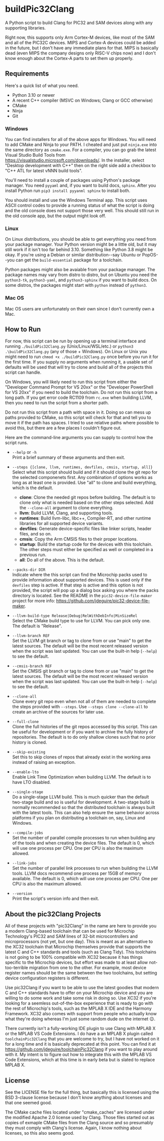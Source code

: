 # buildPic32Clang
A Python script to build Clang for PIC32 and SAM devices along with any supporting libraries.

Right now, this supports only Arm Cortex-M devices, like most of the SAM and all of the PIC32C
devices. MIPS and Cortex-A devices could be added in the future, but I don't have any immediate
plans for that. MIPS is basically dead (even MIPS the company designs only RISC-V chips now) and
I don't know enough about the Cortex-A parts to set them up properly.


## Requirements
Here's a quick list of what you need.

- Python 3.10 or newer
- A recent C++ compiler (MSVC on Windows; Clang or GCC otherwise)
- CMake
- Ninja
- Git

### Windows
You can find installers for all of the above apps for Windows. You will need to add CMake and Ninja
to your PATH. I cheated and just put `ninja.exe` into the same directory as `cmake.exe`. For a
compiler, you can go grab the latest Visual Studio Build Tools from https://visualstudio.microsoft.com/downloads/.
In the installer, select "Desktop development with C++" then on the right side add a checkbox to
"C++ ATL for latest vNNN build tools".

You'll need to install a couple of packages using Python's package manager. You need `pyyaml` and,
if you want to build docs, `sphinx`. After you install Python run `pip3 install pyyanml sphinx` to
install both.

You should install and use the Windows Terminal app. This script uses ASCII control codes to
provide a running status of what the script is doing and the old console does not support those
very well. This should still run in the old console app, but the output might look off.

### Linux
On Linux distributions, you should be able to get everything you need from your package manager.
Your Python version might be a little old, but it may still work if it isn't too far behind 3.10.
Something like Python 3.8 might be okay. If you're using a Debian or similar distribution--say
Ubuntu or PopOS--you can get the `build-essential` package for a toolchain.

Python packages might also be avaiable from your package manager. The package names may vary from
distro to distro, but on Ubuntu you need the `python3-tk`, `python3-yaml`, and `python3-sphinx` if
you want to build docs. On some distros, the packages might start with `python` instead of `python3`.

### Mac OS
Mac OS users are unfortunately on their own since I don't currently own a Mac.


## How to Run
For now, this script can be run by opening up a terminal interface and running `./buildPic32Clang.py`
(Unix/Linux/WSL/etc.) or `python3 .\buildPic32Clang.py` (any of those + Windows). On Linux or Unix
you might need to run `chmod +x ./buildPic32Clang.py` once before you run it for the first time.
If you supply no arguments when running it, a usable set of defaults will be used that will try to
clone and build all of the projects this script can handle.

On Windows, you will likely need to run this script from either the "Developer Command Prompt for
VS 20xx" or the "Developer PowerShell for VS 20xx" if you need to build the toolchain. Do not run
this script from a long path. If you get error code RC1109 from `rc.exe` when building LLVM, then
you need to run the script from a shorter path.

Do not run this script from a path with space in it. Doing so can mess up paths provided to CMake,
so this script will check for that and tell you to move it if the path has spaces. I tried to use
relative paths where possible to avoid this, but there are a few places I couldn't figure out.

Here are the command-line arguments you can supply to control how the script runs.

- `--help` or `-h`  
    Print a brief summary of these arguments and then exit.
- `--steps {[clone, llvm, runtimes, devfiles, cmsis, startup, all]}`  
    Select what this script should build and if it should clone the git repo for the selected 
    componenets first. Any combination of options works as long as at least one is provided. Use
    "all" to clone and build everything, which is the default.

    - **clone**: Clone the needed git repos before building. The default is to clone only what is
    needed based on the other steps selected. Add the `--clone-all` argument to clone everything.
    - **llvm**: Build LLVM, Clang, and supporting tools.
    - **runtimes**: Build llvm-libc, libc++, Compiler-RT, and other runtime libraries for all
    supported device variants.
    - **devfiles**: Generate device-specific files like linker scripts, header files, and so on.
    - **cmsis**: Copy the Arm CMSIS files to their proper locations.
    - **startup**: Build the startup code for the devices with this toolchain. The other steps must
    either be specified as well or completed in a previous run.
    - **all**: Do all of the above. This is the default.
- `--packs-dir DIR`  
    Indicate where the this script can find the Microchip packs used to provide information about
    supported devices. This is used only if the `devfiles` step is active. If that step is active
    and this option is not provided, the script will pop up a dialog box asking you where the
    packs directory is located. See the README in the `pic32-device-file-maker` project for more
    info: https://github.com/jdeguire/pic32-device-file-maker.
- `--llvm-build-type Release|Debug|RelWithDebInfo|MinSizeRel`  
    Select the CMake build type to use for LLVM. You can pick only one. The default is "Release".
- `--llvm-branch REF`  
    Set the LLVM git branch or tag to clone from or use "main" to get the latest sources. The
    default will be the most recent released version when the script was last updated. You can use
    the built-in help (`--help`) to see the default.
- `--cmsis-branch REF`  
    Set the CMSIS git branch or tag to clone from or use "main" to get the latest sources. The
    default will be the most recent released version when the script was last updated. You can use
    the built-in help (`--help`) to see the default.
- `--clone-all`  
    Clone every git repo even when not all of them are needed to complete the steps provided with
    `--steps`. Use `--steps clone --clone-all` to create an archive of the sources for later use.
- `--full-clone`  
    Clone the full histories of the git repos accessed by this script. This can be useful for
    development or if you want to archive the fully history of repositories. The default is to do
    only shallow clones such that no prior history is cloned.
- `--skip-existing`  
    Set this to skip clones of repos that already exist in the working area instead of raising an
    exception.
- `--enable-lto`  
    Enable Link Time Optimization when building LLVM. The default is to have LTO disabled.
- `--single-stage`  
    Do a single-stage LLVM build. This is much quicker than the default two-stage build and so is
    useful for development. A two-stage build is normally recommended so that the distributed
    toolchain is always built with the latest tools. This can also help ensure the same behavior
    across platforms if you plan on distributing a toolchain on, say, Linux and Windows.
- `--compile-jobs`  
    Set the number of parallel compile processes to run when building any of the tools and when
    creating the device files. The default is 0, which will use one process per CPU. One per CPU is
    also the maximum allowed.
- `--link-jobs`  
    Set the number of parallel link processes to run when building the LLVM tools. LLVM docs
    recommend one process per 15GB of memory available. The default is 0, which will use one
    process per CPU. One per CPU is also the maximum allowed.
- `--version`  
    Print the script's version info and then exit.


## About the pic32Clang Projects
All of these projects with "pic32Clang" in the name are here to provide you a modern Clang-based
toolchain that can be used for Microchip Technology's PIC32 and SAM lines of 32-bit microcontrollers
and microprocessors (not yet, but one day). This is meant as an alternative to the XC32 toolchain
that Microchip themselves provide that supports the latest C and C++ standards and tools (such as
Clang Tidy). This toolchains is not going to be 100% compatible with XC32 because it has things
specific to the Microchip devices, but effort was made to at least allow not-too-terrible migration
from one to the other. For example, most device register names should be the same between the two
toolchains, but setting device configuration registers is different.

Use pic32Clang if you want to be able to use the latest goodies that modern C and C++ standards have
to offer on your Microchip device and you are willing to do some work and take some risk in doing so.
Use XC32 if you're looking for a seemless out-of-the-box experience that is ready to go with the
rest of Microchip's tools, such as the MPLAB X IDE and the Harmony Framework. XC32 also comes with
support from people who actually know what they're doing whereas I'm just some random dude on the
internet 😉.

There currently isn't a fully-working IDE plugin to use Clang with MPLAB X or the MPLAB VS Code
Extensions. I do have a an MPLAB X plugin called `toolchainPic32Clang` that you are welcome to try,
but I have not worked on it for a long time and it is basically deprecated at this point. You can
find it at https://github.com/jdeguire/toolchainPic32Clang if you want to play around with it. My
intent is to figure out how to integrate this with the MPLAB VS Code Extensions, which at this time
is in early beta but is slated to replace MPLAB X.


## License
See the LICENSE file for the full thing, but basically this is licensed using the BSD 3-clause
license because I don't know anything about licenses and that one seemed good.

The CMake cache files located under "cmake_caches" are licensed under the modified Apache 2.0
license used by Clang. Those files started out as copies of exmaple CMake files from the Clang
source and so presumably they must comply with Clang's license. Again, I know nothing about
licenses, so this also seems good. 
